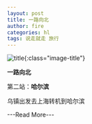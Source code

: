 ```yaml
---
layout: post
title: 一路向北
author: fire
categories: hl 
tags: 说走就走 旅行
---
```


![title](http://image.sideproject.cn/title/title_124.jpg){:class="image-title"}

**一路向北**

第二站：**哈尔滨**

乌镇出发去上海转机到哈尔滨

---Read More---
